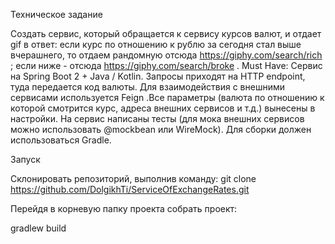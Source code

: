 Техническое задание

Создать сервис, который обращается к сервису курсов валют, и отдает gif в ответ:
если курс по отношению к рублю за сегодня стал выше вчерашнего, то отдаем рандомную отсюда https://giphy.com/search/rich ; если ниже - отсюда https://giphy.com/search/broke .
Must Have:
Сервис на Spring Boot 2 + Java / Kotlin. Запросы приходят на HTTP endpoint, туда передается код валюты. Для взаимодействия с внешними сервисами используется Feign .Все параметры (валюта по отношению к которой смотрится курс, адреса внешних сервисов и т.д.) вынесены в настройки. На сервис написаны тесты (для мока внешних сервисов можно использовать @mockbean или WireMock). Для сборки должен использоваться Gradle.

Запуск

Склонировать репозиторий, выполнив команду:
git clone https://github.com/DolgikhTi/ServiceOfExchangeRates.git

Перейдя в корневую папку проекта собрать проект:

gradlew build
